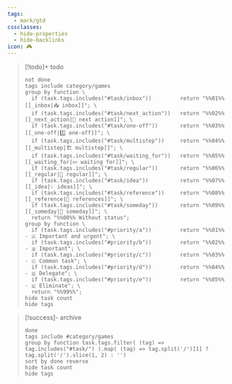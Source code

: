```yaml
---
tags:
  - mark/gtd
cssclasses:
  - hide-properties
  - hide-backlinks
icon: 🎮
---
```


> [!todo]+ todo
>
> ```tasks
> not done
> tags include category/games
> group by function \
>   if (task.tags.includes("#task/inbox"))         return "%%01%% [[_inbox|📥 inbox]]"; \
>   if (task.tags.includes("#task/next_action"))   return "%%02%% [[_next_action|🚀 next action]]"; \
>   if (task.tags.includes("#task/one-off"))       return "%%03%% [[_one-off|1️⃣ one-off]]"; \
>   if (task.tags.includes("#task/multistep"))     return "%%04%% [[_multistep|🏗 multistep]]"; \
>   if (task.tags.includes("#task/waiting_for"))   return "%%05%% [[_waiting_for|💤 waiting for]]"; \
>   if (task.tags.includes("#task/regular"))       return "%%06%% [[_regular|🔁 regular]]"; \
>   if (task.tags.includes("#task/idea"))          return "%%07%% [[_idea|💡 ideas]]"; \
>   if (task.tags.includes("#task/reference"))     return "%%08%% [[_reference|🔗 references]]"; \
>   if (task.tags.includes("#task/someday"))       return "%%09%% [[_someday|🤷 someday]]"; \
>   return "%%00%% Without status";
> group by function \
>   if (task.tags.includes("#priority/a"))         return "%%01%% - 🇦 Important and urgent"; \
>   if (task.tags.includes("#priority/b"))         return "%%02%% - 🇧 Important"; \
>   if (task.tags.includes("#priority/c"))         return "%%03%% - 🇨 Сommon task"; \
>   if (task.tags.includes("#priority/d"))         return "%%04%% - 🇩 Delegate"; \
>   if (task.tags.includes("#priority/e"))         return "%%05%% - 🇪 Eliminate"; \
>   return "%%99%%";
> hide task count
> hide tags
> ```

> [!success]- archive
>
> ```tasks
> done
> tags include #category/games
> group by function task.tags.filter( (tag) => tag.includes("#task/") ).map( (tag) => tag.split('/')[1] ? tag.split('/').slice(1, 2) : '')
> sort by done reverse
> hide task count
> hide tags
> ```

